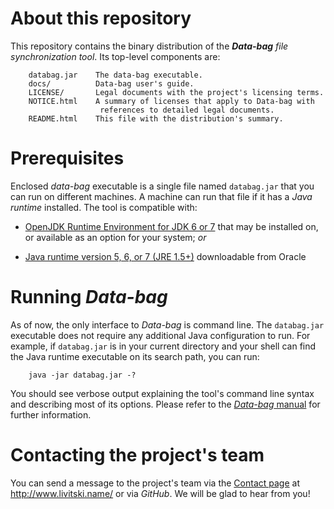 About this repository
=====================

This repository contains the binary distribution of the *__Data-bag__ file
synchronization tool*. Its top-level components are:

		databag.jar    The data-bag executable.
        docs/          Data-bag user's guide.
        LICENSE/       Legal documents with the project's licensing terms.
        NOTICE.html    A summary of licenses that apply to Data-bag with
                        references to detailed legal documents.
        README.html    This file with the distribution's summary.

Prerequisites
============= 

Enclosed _data-bag_ executable is a single file named `databag.jar`
that you can run on different machines. A machine can run that file if it has a
<dfn>Java runtime</dfn> installed. The tool is compatible with:

 - [OpenJDK Runtime Environment for JDK 6 or 7][openjdk] that
 may be installed on, or available as an option for your system; _or_

 - [Java runtime version 5, 6, or 7 (JRE 1.5+)][jre] downloadable
 from Oracle


Running *Data-bag*
==================

As of now, the only interface to *Data-bag* is command line. The `databag.jar`
executable does not require any additional Java configuration to run. For
example, if `databag.jar` is in your current directory and your shell can find
the Java runtime executable on its search path,  you can run:

        java -jar databag.jar -?

You should see verbose output explaining the tool's command line syntax and
describing most of its options. Please refer to the
[*Data-bag* manual](docs/manual.html)
for further information.

Contacting the project's team
=============================

You can send a message to the project's team via the
[Contact page](http://www.livitski.name/contact) at <http://www.livitski.name/>
or via *GitHub*. We will be glad to hear from you!


 [openjdk]: http://openjdk.java.net/install/index.html "OpenJDK packages"
 [jre]: http://java.com/en/download/index.jsp "Oracle Java Runtime downloads"
